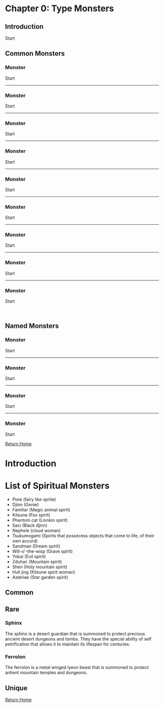 # __Chapter 0: Type Monsters__

## __Introduction__

Start

## __Common Monsters__

### Monster
Start

---

### Monster
Start

---

### Monster
Start

---

### Monster
Start

---

### Monster
Start

---

### Monster
Start

---

### Monster
Start

---

### Monster
Start

---

### Monster
Start


<br/>


## __Named Monsters__


### Monster
Start

---

### Monster
Start

---

### Monster
Start

---

### Monster
Start


[Return Home](cnf-home.md)

# Introduction

# List of Spiritual Monsters
- Pixie (fairy like sprite)
- Djinn (Genie)
- Familiar (Magic animal spirit)
- Kitsune (Fox spirit)
- Phantom cat (Lionkin spirit)
- Saci (Black djinn)
- Nephele (cloud woman)
- Tsukumogami (Spirits that possecess objects that come to life, of their own accord)
- Sandman (Dream spirit)
- Will-o'-the-wisp (Grave spirit)
- Yokai (Evil spirit)
- Zduhać (Mountain spirit)
- Shen (Holy mountain spirit)
- Huli jing (Kitsune spirit woman)
- Asteriae (Star garden spirit)

## Common

## Rare

### Sphinx 

The sphinx is a desert guardian that is summoned to protect precious ancient desert dungeons and tombs. They have the special ability of self petrification that allows it to maintain its lifespan for centuries.

### Ferrolon

The ferrolon is a metal winged lyeon beast that is summoned to protect antient mountain temples and dungeons.

## Unique

[Return Home](cnf-home.md)
